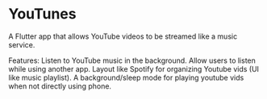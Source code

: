 # YouTunes
A Flutter app that allows YouTube videos to be streamed like a music service.

Features:
Listen to YouTube music in the background. 
Allow users to listen while using another app.
Layout like Spotify for organizing Youtube vids (UI like music playlist).
A background/sleep mode for playing youtube vids when not directly using phone.
